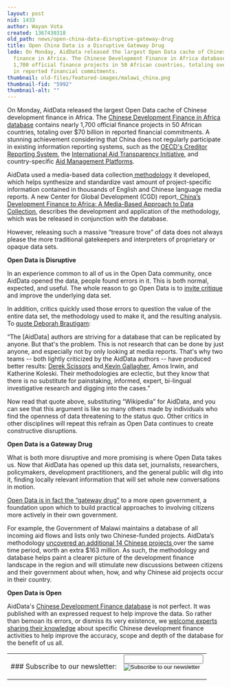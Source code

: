 ```yaml
---
layout: post
nid: 1433
author: Wayan Vota
created: 1367430318
old_path: news/open-china-data-disruptive-gateway-drug
title: Open China Data is a Disruptive Gateway Drug
lede: On Monday, AidData released the largest Open Data cache of Chinese development
  finance in Africa. The Chinese Development Finance in Africa database contains nearly
  1,700 official finance projects in 50 African countries, totaling over $70 billion
  in reported financial commitments.
thumbnail: old-files/featured-images/malawi_china.png
thumbnail-fid: "5992"
thumbnail-alt: ""
---
```


On Monday, AidData released the largest Open Data cache of Chinese development finance in Africa. The [Chinese Development Finance in Africa database](http://aiddatachina.org/) contains nearly 1,700 official finance projects in 50 African countries, totaling over $70 billion in reported financial commitments. A stunning achievement considering that China does not regularly participate in existing information reporting systems, such as the [OECD's Creditor Reporting System](http://www.oecd.org/dac/stats/usersguidetothecreditorreportingsystemcrsaidactivitiesdatabase.htm), the [International Aid Transparency Initiative](http://www.aidtransparency.net/), and country-specific [Aid Management Platforms](/programs/aid-management-program).

AidData used a media-based data collection[ methodology](http://china.aiddata.org/MBDC_codebook) it developed, which helps synthesize and standardize vast amount of project-specific information contained in thousands of English and Chinese language media reports. A new Center for Global Development (CGD) report,[ China’s Development Finance to Africa: A Media-Based Approach to Data Collection](http://www.cgdev.org/publication/chinas-development-finance-africa-media-based-approach-data-collection), describes the development and application of the methodology, which was be released in conjunction with the database.

However, releasing such a massive “treasure trove” of data does not always please the more traditional gatekeepers and interpreters of proprietary or opaque data sets.

**Open Data is Disruptive**

In an experience common to all of us in the Open Data community, once AidData opened the data, people found errors in it. This is both normal, expected, and useful. The whole reason to go Open Data is to [invite critique](http://blog.aiddata.org/2013/05/a-rejoinder-to-rubbery-numbers-on.html) and improve the underlying data set.

In addition, critics quickly used those errors to question the value of the entire data set, the methodology used to make it, and the resulting analysis. To [quote Deborah Brautigam](http://www.chinaafricarealstory.com/2013/04/rubbery-numbers-on-chinese-aid.html):

“The [AidData] authors are striving for a database that can be replicated by anyone. But that's the problem. This is not research that can be done by just anyone, and especially not by only looking at media reports. That's why two teams -- both lightly criticized by the AidData authors -- have produced better results: [ Derek Scissors](http://www.heritage.org/research/projects/china-global-investment-tracker-interactive-map) and[ Kevin Gallagher](http://www.thedialogue.org/PublicationFiles/TheNewBanksinTown-FullTextnewversion_1.pdf), Amos Irwin, and Katherine Koleski. Their methodologies are eclectic, but they know that there is no substitute for painstaking, informed, expert, bi-lingual investigative research and digging into the cases.”

Now read that quote above, substituting “Wikipedia” for AidData, and you can see that this argument is like so many others made by individuals who find the openness of data threatening to the status quo. Other critics in other disciplines will repeat this refrain as Open Data continues to create constructive disruptions.

**Open Data is a Gateway Drug**

What is both more disruptive and more promising is where Open Data takes us. Now that AidData has opened up this data set, journalists, researchers, policymakers, development practitioners, and the general public will dig into it, finding locally relevant information that will set whole new conversations in motion.

[Open Data is in fact the “gateway drug”](/news/open-data-effect-creating-optimistic-radicals-okfest) to a more open government, a foundation upon which to build practical approaches to involving citizens more actively in their own government.

For example, the Government of Malawi maintains a database of all incoming aid flows and lists only two Chinese-funded projects. AidData’s methodology [uncovered an additional 14 Chinese projects ](http://aiddatachina.org/content/geocoding)over the same time period, worth an extra $163 million. As such, the methodology and database helps paint a clearer picture of the development finance landscape in the region and will stimulate new discussions between citizens and their government about when, how, and why Chinese aid projects occur in their country.

**Open Data is Open**

AidData's [Chinese Development Finance database](http://aiddatachina.org/) is not perfect. It was published with an expressed request to help improve the data. So rather than bemoan its errors, or dismiss its very existence, we [welcome experts sharing their knowledge](http://aiddatachina.org/content/improving_the_data) about specific Chinese development finance activities to help improve the accuracy, scope and depth of the database for the benefit of us all.

<center><table><tr><td>### Subscribe to our newsletter:

</td><td><form action="http://developmentgateway.us6.list-manage.com/subscribe/post?u=741012580677f9fb0b79d2b9e&id=29e60e3e20" class="footer-subscribe-form inline-form" method="post" name="mc-embedded-subscribe-form"><div><div class="form-item input-wrapper"><input class="form-text" maxlength="128" name="EMAIL" title="email@example.com" type="email"></input></div><div class="form-item submit-wrapper"><input class="form-submit" name="subscribe" src="/sites/all/themes/corporate/images/short-submit.png" title="Subscribe to our newsletter" type="image" value=""></input></div></div></form></td></tr></table></center>
